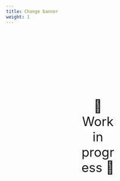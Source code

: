 ```yaml
---
title: Change banner
weight: 1
---
```

<div style="text-align: center; font-size:2.5em;margin: 200px;">🚧 Work in progress 🚧</div>